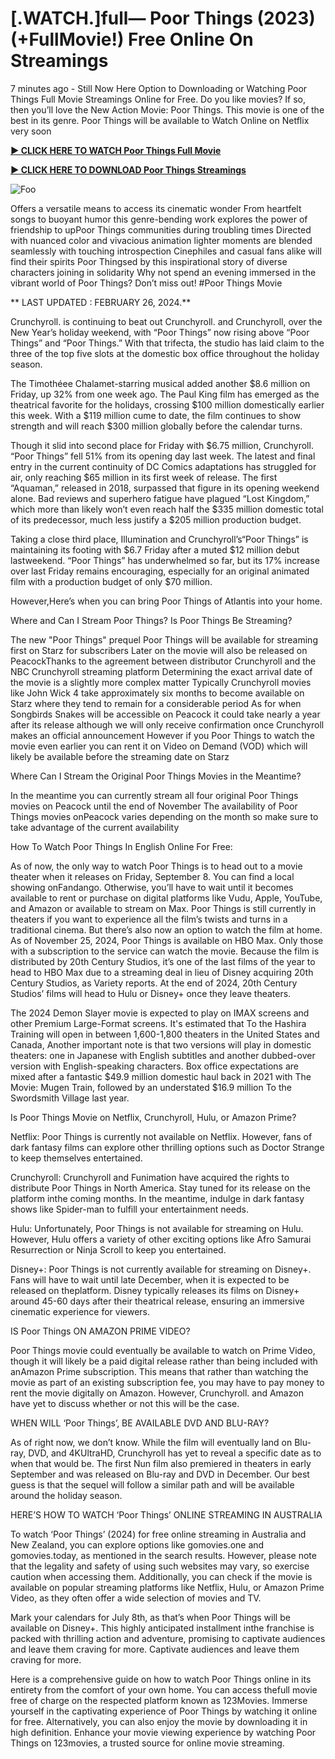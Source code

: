 <h1>[.WATCH.]full— Poor Things (2023) (+FullMovie!) Free Online On Streamings</h1>


7 minutes ago - Still Now Here Option to Downloading or Watching Poor Things Full Movie Streamings Online for Free. Do you like movies? If so, then you’ll love the New Action Movie: Poor Things. This movie is one of the best in its genre. Poor Things will be available to Watch Online on Netflix very soon


**<a href="https://stream.evmovies.com/en/movie/792307/poor-things">► CLICK HERE TO WATCH Poor Things Full Movie</a>**

**<a href="https://stream.evmovies.com/en/movie/792307/poor-things">► CLICK HERE TO DOWNLOAD Poor Things Streamings</a>**

<animated-image data-catalyst=""><a href="https://stream.evmovies.com/en/movie/792307/poor-things" rel="nofollow" data-target="animated-image.originalLink"><img src="https://camo.githubusercontent.com/917e6ed5c302499242165dcc02bdbce85c075fd21b35918eb9c0b771855261b8/68747470733a2f2f7374617469632e7769787374617469632e636f6d2f6d656469612f6232343966395f61646163386637306662336634356238383639313639366337376465313866337e6d76322e676966" alt="Foo" data-canonical-src="https://static.wixstatic.com/media/b249f9_adac8f70fb3f45b88691696c77de18f3~mv2.gif" style="max-width: 100%; display: inline-block;" data-target="animated-image.originalImage"></a>


Offers a versatile means to access its cinematic wonder From heartfelt songs to buoyant humor this genre-bending work explores the power of friendship to upPoor Things communities during troubling times Directed with nuanced color and vivacious animation lighter moments are blended seamlessly with touching introspection Cinephiles and casual fans alike will find their spirits Poor Thingsed by this inspirational story of diverse characters joining in solidarity Why not spend an evening immersed in the vibrant world of Poor Things? Don’t miss out! #Poor Things Movie


** LAST UPDATED : FEBRUARY 26, 2024.**


Crunchyroll. is continuing to beat out Crunchyroll. and Crunchyroll, over the New Year’s holiday weekend, with “Poor Things” now rising above “Poor Things” and “Poor Things.” With that trifecta, the studio has laid claim to the three of the top five slots at the domestic box office throughout the holiday season.


The Timothéee Chalamet-starring musical added another $8.6 million on Friday, up 32% from one week ago. The Paul King film has emerged as the theatrical favorite for the holidays, crossing $100 million domestically earlier this week. With a $119 million cume to date, the film continues to show strength and will reach $300 million globally before the calendar turns.


Though it slid into second place for Friday with $6.75 million, Crunchyroll. “Poor Things” fell 51% from its opening day last week. The latest and final entry in the current continuity of DC Comics adaptations has struggled for air, only reaching $65 million in its first week of release. The first “Aquaman,” released in 2018, surpassed that figure in its opening weekend alone. Bad reviews and superhero fatigue have plagued “Lost Kingdom,” which more than likely won’t even reach half the $335 million domestic total of its predecessor, much less justify a $205 million production budget.


Taking a close third place, Illumination and Crunchyroll’s“Poor Things” is maintaining its footing with $6.7 Friday after a muted $12 million debut lastweekend. “Poor Things” has underwhelmed so far, but its 17% increase over last Friday remains encouraging, especially for an original animated film with a production budget of only $70 million.


However,Here’s when you can bring Poor Things of Atlantis into your home.


Where and Can I Stream Poor Things? Is Poor Things Be Streaming?


The new "Poor Things" prequel Poor Things will be available for streaming first on Starz for subscribers Later on the movie will also be released on PeacockThanks to the agreement between distributor Crunchyroll and the NBC Crunchyroll streaming platform Determining the exact arrival date of the movie is a slightly more complex matter Typically Crunchyroll movies like John Wick 4 take approximately six months to become available on Starz where they tend to remain for a considerable period As for when Songbirds Snakes will be accessible on Peacock it could take nearly a year after its release although we will only receive confirmation once Crunchyroll makes an official announcement However if you Poor Things to watch the movie even earlier you can rent it on Video on Demand (VOD) which will likely be available before the streaming date on Starz


Where Can I Stream the Original Poor Things Movies in the Meantime?


In the meantime you can currently stream all four original Poor Things movies on Peacock until the end of November The availability of Poor Things movies onPeacock varies depending on the month so make sure to take advantage of the current availability


How To Watch Poor Things In English Online For Free:


As of now, the only way to watch Poor Things is to head out to a movie theater when it releases on Friday, September 8. You can find a local showing onFandango. Otherwise, you’ll have to wait until it becomes available to rent or purchase on digital platforms like Vudu, Apple, YouTube, and Amazon or available to stream on Max. Poor Things is still currently in theaters if you want to experience all the film’s twists and turns in a traditional cinema. But there’s also now an option to watch the film at home. As of November 25, 2024, Poor Things is available on HBO Max. Only those with a subscription to the service can watch the movie. Because the film is distributed by 20th Century Studios, it’s one of the last films of the year to head to HBO Max due to a streaming deal in lieu of Disney acquiring 20th Century Studios, as Variety reports. At the end of 2024, 20th Century Studios’ films will head to Hulu or Disney+ once they leave theaters.


The 2024 Demon Slayer movie is expected to play on IMAX screens and other Premium Large-Format screens.
It's estimated that To the Hashira Training will open in between 1,600-1,800 theaters in the United States and Canada, Another important note is that two versions will play in domestic theaters: one in Japanese with English subtitles and another dubbed-over version with English-speaking characters.
Box office expectations are mixed after a fantastic $49.9 million domestic haul back in 2021 with The Movie: Mugen Train, followed by an understated $16.9 million To the Swordsmith Village last year.


Is Poor Things Movie on Netflix, Crunchyroll, Hulu, or Amazon Prime?


Netflix: Poor Things is currently not available on Netflix. However, fans of dark fantasy films can explore other thrilling options such as Doctor Strange to keep themselves entertained.


Crunchyroll: Crunchyroll and Funimation have acquired the rights to distribute Poor Things in North America. Stay tuned for its release on the platform inthe coming months. In the meantime, indulge in dark fantasy shows like Spider-man to fulfill your entertainment needs.


Hulu: Unfortunately, Poor Things is not available for streaming on Hulu. However, Hulu offers a variety of other exciting options like Afro Samurai Resurrection or Ninja Scroll to keep you entertained.


Disney+: Poor Things is not currently available for streaming on Disney+. Fans will have to wait until late December, when it is expected to be released on theplatform. Disney typically releases its films on Disney+ around 45-60 days after their theatrical release, ensuring an immersive cinematic experience for viewers.


IS Poor Things ON AMAZON PRIME VIDEO?


Poor Things movie could eventually be available to watch on Prime Video, though it will likely be a paid digital release rather than being included with anAmazon Prime subscription. This means that rather than watching the movie as part of an existing subscription fee, you may have to pay money to rent the movie digitally on Amazon. However, Crunchyroll. and Amazon have yet to discuss whether or not this will be the case.


WHEN WILL ‘Poor Things’, BE AVAILABLE DVD AND BLU-RAY?


As of right now, we don’t know. While the film will eventually land on Blu-ray, DVD, and 4KUltraHD, Crunchyroll has yet to reveal a specific date as to when that would be. The first Nun film also premiered in theaters in early September and was released on Blu-ray and DVD in December. Our best guess is that the sequel will follow a similar path and will be available around the holiday season.


HERE’S HOW TO WATCH ‘Poor Things’ ONLINE STREAMING IN AUSTRALIA


To watch ‘Poor Things’ (2024) for free online streaming in Australia and New Zealand, you can explore options like gomovies.one and gomovies.today, as mentioned in the search results. However, please note that the legality and safety of using such websites may vary, so exercise caution when accessing them. Additionally, you can check if the movie is available on popular streaming platforms like Netflix, Hulu, or Amazon Prime Video, as they often offer a wide selection of movies and TV.


Mark your calendars for July 8th, as that’s when Poor Things will be available on Disney+. This highly anticipated installment inthe franchise is packed with thrilling action and adventure, promising to captivate audiences and leave them craving for more. Captivate audiences and leave them craving for more.


Here is a comprehensive guide on how to watch Poor Things online in its entirety from the comfort of your own home. You can access thefull movie free of charge on the respected platform known as 123Movies. Immerse yourself in the captivating experience of Poor Things by watching it online for free. Alternatively, you can also enjoy the movie by downloading it in high definition. Enhance your movie viewing experience by watching Poor Things on 123movies, a trusted source for online movie streaming.

